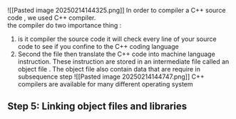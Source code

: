 ![[Pasted image 20250214144325.png]]
In order to compiler a C++ source code  , we used C++  compiler.  
the compiler do two importance thing : 
1. is it compiler the source code it will check every line of your source code to see if you confine to the C++ coding language 
2. Second the file then translate the C++ code into machine language instruction. These instruction are stored in an intermediate file  called an object file . The object file also contain data that are require  in subsequence step 
![[Pasted image 20250214144747.png]] 
C++ compilers are available for  many different operating system  

## Step 5: Linking object files and libraries 
